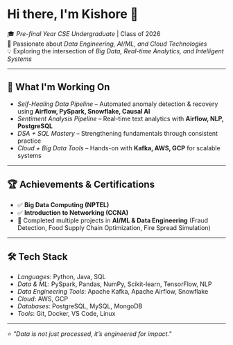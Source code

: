 # Hi there, I'm Kishore 👋  

🎓 *Pre-final Year CSE Undergraduate* | Class of 2026  
🚀 Passionate about *Data Engineering, AI/ML, and Cloud Technologies*  
💡 Exploring the intersection of *Big Data, Real-time Analytics, and Intelligent Systems*  

---

## 🔭 What I'm Working On  
- *Self-Healing Data Pipeline* – Automated anomaly detection & recovery using **Airflow, PySpark, Snowflake, Causal AI**  
- *Sentiment Analysis Pipeline* – Real-time text analytics with **Airflow, NLP, PostgreSQL**  
- *DSA + SQL Mastery* – Strengthening fundamentals through consistent practice  
- *Cloud + Big Data Tools* – Hands-on with **Kafka, AWS, GCP** for scalable systems  

---

## 🏆 Achievements & Certifications  
- ✅ **Big Data Computing (NPTEL)**  
- ✅ **Introduction to Networking (CCNA)**  
- 🏅 Completed multiple projects in **AI/ML & Data Engineering** (Fraud Detection, Food Supply Chain Optimization, Fire Spread Simulation)  

---

## 🛠 Tech Stack  
- *Languages*: Python, Java, SQL  
- *Data & ML*: PySpark, Pandas, NumPy, Scikit-learn, TensorFlow, NLP  
- *Data Engineering Tools*: Apache Kafka, Apache Airflow, Snowflake  
- *Cloud*: AWS, GCP  
- *Databases*: PostgreSQL, MySQL, MongoDB  
- *Tools*: Git, Docker, VS Code, Linux  

---

⭐ *"Data is not just processed, it’s engineered for impact."*  
